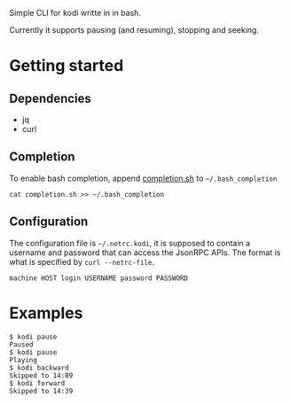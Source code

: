 Simple CLI for kodi writte in in bash.

Currently it supports pausing (and resuming), stopping and seeking.

# Getting started

## Dependencies

* jq
* curl

## Completion

To enable bash completion, append [completion.sh](./completion.sh) to
`~/.bash_completion`

    cat completion.sh >> ~/.bash_completion

## Configuration

The configuration file is `~/.netrc.kodi`, it is supposed to contain a username
and password that can access the JsonRPC APIs. The format is what is specified
by `curl --netrc-file`.

    machine HOST login USERNAME password PASSWORD

# Examples

```
$ kodi pause
Paused
$ kodi pause
Playing
$ kodi backward
Skipped to 14:09
$ kodi forward
Skipped to 14:39
```
